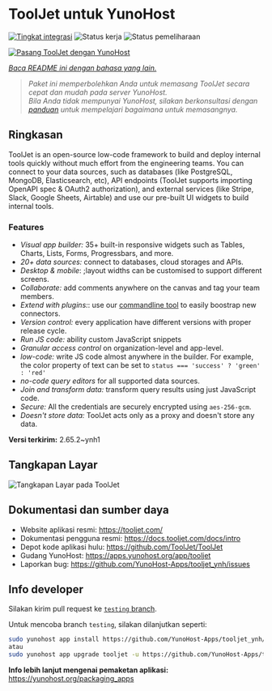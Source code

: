 <!--
N.B.: README ini dibuat secara otomatis oleh <https://github.com/YunoHost/apps/tree/master/tools/readme_generator>
Ini TIDAK boleh diedit dengan tangan.
-->

# ToolJet untuk YunoHost

[![Tingkat integrasi](https://dash.yunohost.org/integration/tooljet.svg)](https://ci-apps.yunohost.org/ci/apps/tooljet/) ![Status kerja](https://ci-apps.yunohost.org/ci/badges/tooljet.status.svg) ![Status pemeliharaan](https://ci-apps.yunohost.org/ci/badges/tooljet.maintain.svg)

[![Pasang ToolJet dengan YunoHost](https://install-app.yunohost.org/install-with-yunohost.svg)](https://install-app.yunohost.org/?app=tooljet)

*[Baca README ini dengan bahasa yang lain.](./ALL_README.md)*

> *Paket ini memperbolehkan Anda untuk memasang ToolJet secara cepat dan mudah pada server YunoHost.*  
> *Bila Anda tidak mempunyai YunoHost, silakan berkonsultasi dengan [panduan](https://yunohost.org/install) untuk mempelajari bagaimana untuk memasangnya.*

## Ringkasan

ToolJet is an open-source low-code framework to build and deploy internal tools quickly without much effort from the engineering teams. You can connect to your data sources, such as databases (like PostgreSQL, MongoDB, Elasticsearch, etc), API endpoints (ToolJet supports importing OpenAPI spec & OAuth2 authorization), and external services (like Stripe, Slack, Google Sheets, Airtable) and use our pre-built UI widgets to build internal tools.

### Features

- *Visual app builder:* 35+ built-in responsive widgets such as Tables, Charts, Lists, Forms, Progressbars, and more.
- *20+ data sources:* connect to databases, cloud storages and APIs.
- *Desktop & mobile*: ;layout widths can be customised to support different screens. 
- *Collaborate:* add comments anywhere on the canvas and tag your team members.
- *Extend with plugins:*: use our [commandline tool](https://www.npmjs.com/package/tooljet) to easily boostrap new connectors.
- *Version control:* every application have different versions with proper release cycle.
- *Run JS code:* ability custom JavaScript snippets
- *Granular access control* on organization-level and app-level.
- *low-code:* write JS code almost anywhere in the builder. For example, the color property of text can be set to `status === 'success' ? 'green' : 'red'`
- *no-code query editors* for all supported data sources.
- *Join and transform data:* transform query results using just JavaScript code. 
- *Secure:* All the credentials are securely encrypted using `aes-256-gcm`.
- *Doesn't store data:* ToolJet acts only as a proxy and doesn't store any data.


**Versi terkirim:** 2.65.2~ynh1

## Tangkapan Layar

![Tangkapan Layar pada ToolJet](./doc/screenshots/example.png)

## Dokumentasi dan sumber daya

- Website aplikasi resmi: <https://tooljet.com/>
- Dokumentasi pengguna resmi: <https://docs.tooljet.com/docs/intro>
- Depot kode aplikasi hulu: <https://github.com/ToolJet/ToolJet>
- Gudang YunoHost: <https://apps.yunohost.org/app/tooljet>
- Laporkan bug: <https://github.com/YunoHost-Apps/tooljet_ynh/issues>

## Info developer

Silakan kirim pull request ke [`testing` branch](https://github.com/YunoHost-Apps/tooljet_ynh/tree/testing).

Untuk mencoba branch `testing`, silakan dilanjutkan seperti:

```bash
sudo yunohost app install https://github.com/YunoHost-Apps/tooljet_ynh/tree/testing --debug
atau
sudo yunohost app upgrade tooljet -u https://github.com/YunoHost-Apps/tooljet_ynh/tree/testing --debug
```

**Info lebih lanjut mengenai pemaketan aplikasi:** <https://yunohost.org/packaging_apps>

